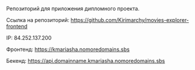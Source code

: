 Репозиторий для приложения дипломного проекта.

Ссылка на репозиторий: https://github.com/Kirimarchy/movies-explorer-frontend

IP: 84.252.137.200

Фронтенд: https://kmariasha.nomoredomains.sbs

Бекенд: https://api.domainname.kmariasha.nomoredomains.sbs